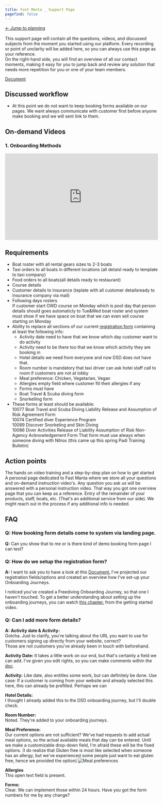 ```yaml
---
title: Fast Manta _ Support Page 
pagefind: false
---
```

[<- Jump to planning](https://fastmanta.diversdesk.com/planning?persist_establishment_id=4bba298a-df45-4349-8a7b-9999a214c2e9&persist_operator_id=652f57fc-0dc6-449d-9bfa-e059abfd61eb&persist_timezone=Asia%2FBangkok) <br><br>
This support page will contain all the questions, videos, and discussed subjects from the moment you started using our platform. Every recording or point of unclarity will be added here, so you can always use this page as your reference. </br>
On the right-hand side, you will find an overview of all our contact moments, making it easy for you to jump back and review any solution that needs more repetition for you or one of your team members.


<a href="https://doc.clickup.com/2633992/d/h/2gc88-3955/fcf0a46a215e4ab/" target="_blank">Document</a>

## Discussed workflow 
- At this point we do not want to keep booking forms available on our pages. We want always communicate with customer first before anyone make booking and we will sent link to them.

## On-demand Videos

### 1. Onboarding Methods 
<div style="position: relative; padding-bottom: 56.25%; height: 0;"><iframe src="https://www.loom.com/embed/61b434e03dd74717a5d1ca5479a7c5cf?sid=44eec5fa-6fc3-41cf-94f8-b103ea6c781b" frameborder="0" webkitallowfullscreen mozallowfullscreen allowfullscreen style="position: absolute; top: 0; left: 0; width: 100%; height: 100%;"></iframe></div>

## Requirements
- Boat roster with all rental gears sizes to 2-3 boats
- Taxi orders to all boats in different locations (all detaisl ready to template to taxi company) 
- Food orders to all boats(all details ready to restaurant) 
- Course details 
- Customer details to insurance (teplate  with all customer detailsready to insurance company via mail) 
- Following days rosters <br>
    If customer start OWD course on Monday which is pool day that person details should goes automaticly to Tue&Wed boat roster and system must show if we have space on boat that we can even sell course starting on Monday 
- Ability to replace all sections of our current [registration form](https://fastmanta.com/booking-form/) containing at least the following info:
    - Activity date need to have that we know which day customer want to do activity
    - Activity need to be there too that we know which activity they are booking in
    - Hotel details we need from everyone and now DSD does not have that.
    - Room number is mandatory that taxi driver can ask hotel staff call to room if customers are not at lobby
    - Meal preference: Chicken, Vegetarian, Vegan
    - Allergies empty field where customer fill their allergies if any
    - Forms must have
    - Boat Travel & Scuba diving form
    - Snorkelling form
- These forms at least should be available:
    <br>10077 Boat Travel and Scuba Diving Liability Release and Assumption of Risk Agreement Form
    <br>10074 Certified diver Experience Program
    <br>10089 Discover Snorkeling and Skin Diving
    <br>10086 Diver Activities Release of Liability Assumption of Risk Non-Agency Acknowledgement Form
That form must use always when someone diving with Nitrox (this came up this spring Padi Training Bulletin)

## Action points
The hands on video training and a step-by-step plan on how to get started
A personal page dedicated to Fast Manta where we store all your questions and on-demand instruction video's. Any question you ask us will be answered with a personal instruction video. That way you got one overview page that you can keep as a reference.
Entry of the remainder of your products, staff, boats, etc. (That's an additional service from our side). We might reach out in the process if any additional info is needed.

## FAQ
### Q: How booking form details come to system via landing page. 
**Q:** Can you show that to me or is there kind of demo booking form page I can test?<br>

### Q: How do we setup the registration form?
**A:** I want to ask you to have a look at this <a href="https://doc.clickup.com/2633992/d/h/2gc88-3955/fcf0a46a215e4ab/" target="_blank">Document.</a> 
I've projected our registration fields/options and created an overview how I've set-up your Onboarding Journeys.

I noticed you've created a Freediving Onboarding Journey, so that one I haven't touched. 
To get a better understanding about setting up the onboarding journeys, you can watch <a href="https://www.loom.com/share/ac3c1b550cbd4f4888116b99a29e9679?t=820" target="_blank">this chapter.</a> from the getting started video. 


### Q: Can I add more form details?
**A:** **Activity date & Activity:** <br>
Gotcha. Just to clarify, you're talking about the URL you want to use for customers signing up directly from your website, correct? <br>
Those are not customers you've already been in touch with beforehand. <br> 

**Activity Date:**
It takes a little work on our end, but that's certainly a field we can add. 
I've given you edit rights, so you can make comments within the [doc](https://app.clickup.com/2633992/docs/2gc88-3955). 


**Activity:**
Like date, also entitles some work, but can definitely be done.
Use case: If a customer is coming from your website and already selected this here, this can already be prefilled.
Perhaps we can 

**Hotel Details:**<br>
I thought I already added this to the DSD onboarding journey, but I'll double check. <br>

**Room Number:**<br>
Noted. They're added to your onboarding journeys.<br>

**Meal Preference:**<br>
Our current options are not sufficient? We've had requests to add actual meal options, so the actual available meals that day can be entered.
Until we make a customizable drop-down field, I'm afraid these will be the fixed options.
(I do realize that Gluten free is most like selected when someone has an allergy, but we've experienced some people just want to eat gluten free, hence we provided the option)
![Meal preferences](/images/meal_preferences.png)

**Allergies**<br>
This open text field is present.<br>

**Forms:** <br>
Clear. We can implement those within 24 hours. 
Have you got the form numbers for me by any change? 


